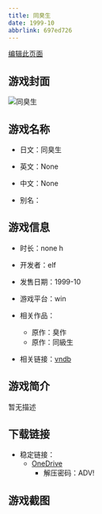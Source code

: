 ```yaml
---
title: 同臭生
date: 1999-10
abbrlink: 697ed726
---
```

[编辑此页面](https://github.com/ACG-3/ADV3-source/blob/main/source/_posts/games/%E5%90%8C%E8%87%AD%E7%94%9F.md)

## 游戏封面

![同臭生](https://pan.timero.xyz/onedrive/img_lib_001/%E5%90%8C%E8%87%AD%E7%94%9F_cover.avif)


## 游戏名称

- 日文：同臭生
- 英文：None
- 中文：None

- 别名：


## 游戏信息

- 时长：none h
- 开发者：elf
- 发售日期：1999-10
- 游戏平台：win
- 相关作品：
   - 原作：臭作
   - 原作：同級生

- 相关链接：[vndb](https://vndb.org/v47672)


## 游戏简介

暂无描述


## 下载链接

- 稳定链接：
    - [OneDrive](https://pan.timero.xyz/onedrive/adv_lib_001/%E5%90%8C%E8%87%AD%E7%94%9F)
        - 解压密码：ADV!



## 游戏截图


